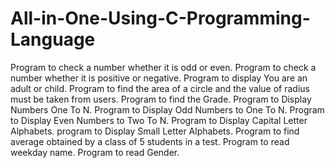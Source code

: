 # All-in-One-Using-C-Programming-Language
Program to check a number whether it is odd or even. Program to check a number whether it is positive or negative. Program to display You are an adult or child. Program to find the area of a circle and the value of radius must be taken from users. Program to find the Grade. Program to Display Numbers One To N. Program to Display Odd Numbers to One To N. Program to Display Even Numbers to Two To N. Program to Display Capital Letter Alphabets. program to Display Small Letter Alphabets. Program to find average obtained by a class of 5 students in a test. Program to read weekday name. Program to read Gender.
